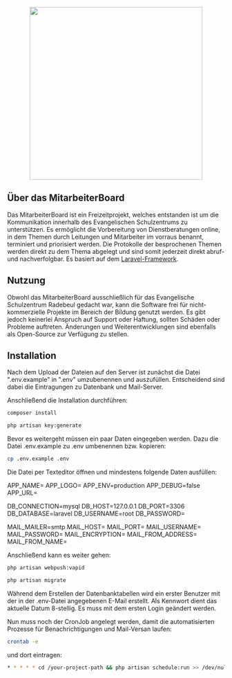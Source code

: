 <p align="center"><img src="https://mitarbeiter.esz-radebeul.de/img/logo.png" width="400"></p>

## Über das MitarbeiterBoard

Das MitarbeiterBoard ist ein Freizeitprojekt, welches entstanden ist um die Kommunikation innerhalb des Evangelischen Schulzentrums zu unterstützen. Es ermöglicht die Vorbereitung von Dienstberatungen online, in dem Themen durch Leitungen und Mitarbeiter im vorraus benannt, terminiert und priorisiert werden. Die Protokolle der besprochenen Themen werden direkt zu dem Thema abgelegt und sind somit jederzeit direkt abruf- und nachverfolgbar.
Es basiert auf dem [Laravel-Framework](https://laravel.com/).

## Nutzung

Obwohl das MitarbeiterBoard ausschließlich für das Evangelische Schulzentrum Radebeul gedacht war, kann die Software frei für nicht-kommerzielle Projekte im Bereich der Bildung genutzt werden. Es gibt jedoch keinerlei Anspruch auf Support oder Haftung, sollten Schäden oder Probleme auftreten.
Änderungen und Weiterentwicklungen sind ebenfalls als Open-Source zur Verfügung zu stellen.

## Installation

Nach dem Upload der Dateien auf den Server ist zunächst die Datei ".env.example" in ".env" umzubenennen und auszufüllen. Entscheidend sind dabei die Eintragungen zu Datenbank und Mail-Server.

Anschließend die Installation durchführen:

```bash
composer install
```
```bash
php artisan key:generate
```

Bevor es weitergeht müssen ein paar Daten eingegeben werden. Dazu die Datei .env.example zu .env umbenennen bzw. kopieren: 

```bash
cp .env.example .env
```

Die Datei per Texteditor öffnen und mindestens folgende Daten ausfüllen:

APP_NAME=
APP_LOGO=
APP_ENV=production
APP_DEBUG=false
APP_URL=

DB_CONNECTION=mysql
DB_HOST=127.0.0.1
DB_PORT=3306
DB_DATABASE=laravel
DB_USERNAME=root
DB_PASSWORD=

MAIL_MAILER=smtp
MAIL_HOST=
MAIL_PORT=
MAIL_USERNAME=
MAIL_PASSWORD=
MAIL_ENCRYPTION=
MAIL_FROM_ADDRESS=
MAIL_FROM_NAME=

Anschließend kann es weiter gehen:

```bash
php artisan webpush:vapid
```

```bash
php artisan migrate
```
Während dem Erstellen der Datenbanktabellen wird ein erster Benutzer mit der in der .env-Datei angegebenen E-Mail erstellt. Als Kennwort dient das aktuelle Datum 8-stellig. Es muss mit dem ersten Login geändert werden.

Nun muss noch der CronJob angelegt werden, damit die automatisierten Prozesse für Benachrichtigungen und Mail-Versan laufen:

```bash
crontab -e
```

und dort eintragen:
```bash
* * * * * cd /your-project-path && php artisan schedule:run >> /dev/null 2>&1
```
